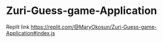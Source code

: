 # Zuri-Guess-game-Application
Replit link
https://replit.com/@MaryOkosun/Zuri-Guess-game-Application#index.js

